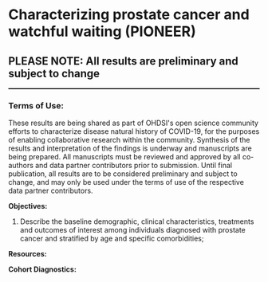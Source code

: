 Characterizing prostate cancer and watchful waiting (PIONEER)
=============
<h2>PLEASE NOTE: All results are preliminary and subject to change</h2>

<hr class="w-100" style="border-top: black 1px solid;">

<h3>Terms of Use:</h3>
<p>These results are being shared as part of OHDSI's open science community efforts to characterize disease natural history of COVID-19, for the purposes of enabling collaborative research within the community.  Synthesis of the results and interpretation of the findings is underway and manuscripts are being prepared.  All manuscripts must be reviewed and approved by all co-authors and data partner contributors prior to submission.  Until final publication, all results are to be considered preliminary and subject to change, and may only be used under the terms of use of the respective data partner contributors.</p>

**Objectives:**<br>
1) Describe the baseline demographic, clinical characteristics, treatments and outcomes of interest among individuals diagnosed with prostate cancer and stratified by age and specific comorbidities;<br>

**Resources:**<br>


**Cohort Diagnostics:**<br>
